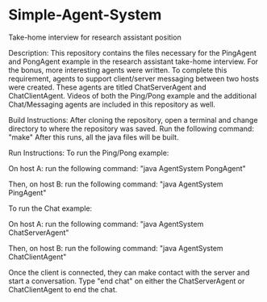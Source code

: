 # Simple-Agent-System
Take-home interview for research assistant position

Description:
This repository contains the files necessary for the PingAgent and PongAgent example in the research assistant take-home interview. For the bonus, more interesting agents were written. To complete this requirement, agents to support client/server messaging between two hosts were created. These agents are titled ChatServerAgent and ChatClientAgent. Videos of both the Ping/Pong example and the additional Chat/Messaging agents are included in this repository as well.

Build Instructions:
After cloning the repository, open a terminal and change directory to where the repository was saved.
Run the following command: "make"
After this runs, all the java files will be built.

Run Instructions:
To run the Ping/Pong example:

On host A:
run the following command: "java AgentSystem PongAgent"

Then, on host B:
run the following command: "java AgentSystem PingAgent"


To run the Chat example:

On host A:
run the following command: "java AgentSystem ChatServerAgent"

Then, on host B:
run the following command: "java AgentSystem ChatClientAgent"

Once the client is connected, they can make contact with the server and start a conversation.
Type "end chat" on either the ChatServerAgent or ChatClientAgent to end the chat.
